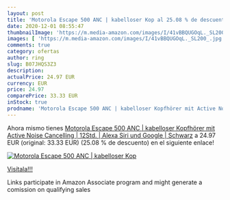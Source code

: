 ```yaml
---
layout: post
title: 'Motorola Escape 500 ANC | kabelloser Kop al 25.08 % de descuento'
date: 2020-12-01 08:55:47
thumbnailImage: 'https://m.media-amazon.com/images/I/41vBBQUGOqL._SL200_.jpg'
images: [ 'https://m.media-amazon.com/images/I/41vBBQUGOqL._SL200_.jpg' ]
comments: true
category: ofertas
author: ring
slug: B07JHQS3Z3
description:
actualPrice: 24.97 EUR
currency: EUR
price: 24.97
comparePrice: 33.33 EUR
inStock: true
prodname: 'Motorola Escape 500 ANC | kabelloser Kopfhörer mit Active Noise Cancelling | 12Std. | Alexa  Siri und Google | Schwarz'
---
```


Ahora mismo tienes [Motorola Escape 500 ANC | kabelloser Kopfhörer mit Active Noise Cancelling | 12Std. | Alexa  Siri und Google | Schwarz](https://www.amazon.de/dp/B07JHQS3Z3/?tag=tolees0ca-21) a 24.97 EUR (original: 33.33 EUR) (25.08 %  de descuento) en el siguiente enlace!

[![Motorola Escape 500 ANC | kabelloser Kop](https://m.media-amazon.com/images/I/41vBBQUGOqL._SL200_.jpg)](https://www.amazon.de/dp/B07JHQS3Z3/?tag=tolees0ca-21)

[Visítala!!!](https://www.amazon.de/dp/B07JHQS3Z3/?tag=tolees0ca-21)

Links participate in Amazon Associate program and might generate a comission on qualifying sales
